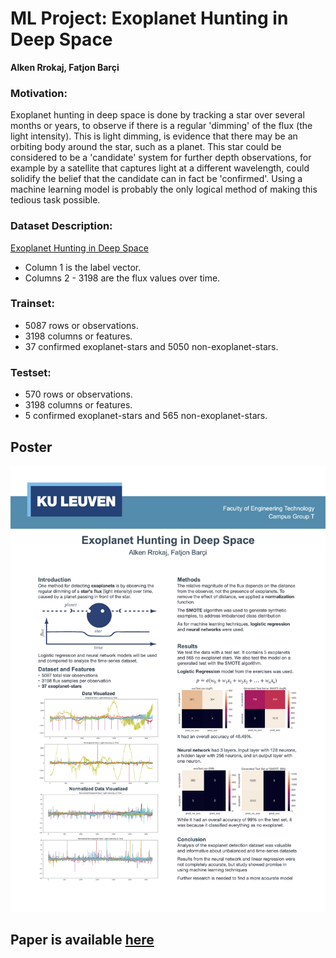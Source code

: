 # **ML Project: Exoplanet Hunting in Deep Space**
**Alken Rrokaj, Fatjon Barçi**

### Motivation:
Exoplanet hunting in deep space is done by tracking a star over several months or years, to observe if there is a regular 'dimming' of the flux (the light intensity). This is light dimming, is evidence that there may be an orbiting body around the star, such as a planet. This star could be considered to be a 'candidate' system for further depth observations, for example by a satellite that captures light at a different wavelength, could solidify the belief that the candidate can in fact be 'confirmed'. Using a machine learning model is probably the only logical method of making this tedious task possible. 

### Dataset Description: 
[Exoplanet Hunting in Deep Space](https://www.kaggle.com/datasets/keplersmachines/kepler-labelled-time-series-data)
* Column 1 is the label vector. 
* Columns 2 - 3198 are the flux values over time.

### Trainset:
* 5087 rows or observations.
* 3198 columns or features. 
* 37 confirmed exoplanet-stars and 5050 non-exoplanet-stars.

### Testset:
* 570 rows or observations.
* 3198 columns or features.
* 5 confirmed exoplanet-stars and 565 non-exoplanet-stars.

## **Poster**
![Poster](Poster.jpg)

## Paper is available [here](/ML%20Paper.pdf)
